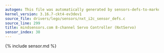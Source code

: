 ```yaml
---
autogen: This file was automatically generated by sensors-defs-to-markdown.py
kernel_version: 3.16.7-ckt4-ev3dev1
source_file: drivers/lego/sensors/nxt_i2c_sensor_defs.c
source_line: 299
title: mindsensors.com 8-channel Servo Controller (NxtServo)
sensor_index: 38
---
```


{% include sensor.md %}
